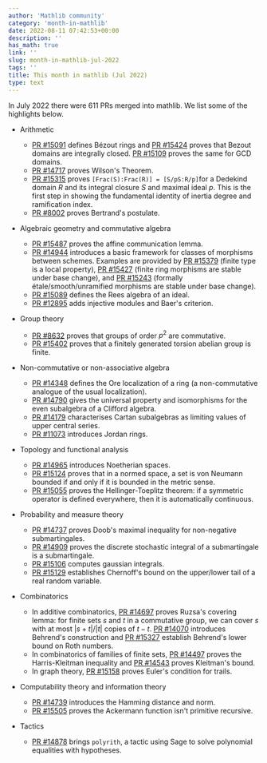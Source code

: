 ```yaml
---
author: 'Mathlib community'
category: 'month-in-mathlib'
date: 2022-08-11 07:42:53+00:00
description: ''
has_math: true
link: ''
slug: month-in-mathlib-jul-2022
tags: ''
title: This month in mathlib (Jul 2022)
type: text
---
```


In July 2022 there were 611 PRs merged into mathlib. We list some of the highlights below.

<!-- TEASER_END -->

* Arithmetic
     - [PR #15091](https://github.com/leanprover-community/mathlib/pull/15091) defines Bézout rings and [PR #15424](https://github.com/leanprover-community/mathlib/pull/15424) proves that Bezout domains are integrally closed. [PR #15109](https://github.com/leanprover-community/mathlib/pull/15109) proves the same for GCD domains.
     - [PR #14717](https://github.com/leanprover-community/mathlib/pull/14717) proves Wilson's Theorem.
     - [PR #15315](https://github.com/leanprover-community/mathlib/pull/15315) proves `[Frac(S):Frac(R)] = [S/pS:R/p]`for a Dedekind domain $R$ and its integral closure $S$ and maximal ideal $p$. This is the first step in showing the fundamental identity of inertia degree and ramification index.
     - [PR #8002](https://github.com/leanprover-community/mathlib/pull/8002) proves Bertrand's postulate.

* Algebraic geometry and commutative algebra

     - [PR #15487](https://github.com/leanprover-community/mathlib/pull/15487) proves the affine communication lemma.
     - [PR #14944](https://github.com/leanprover-community/mathlib/pull/14944) introduces a basic framework for classes of morphisms between schemes.
    Examples are provided by
    [PR #15379](https://github.com/leanprover-community/mathlib/pull/15379) (finite type is a local property),
    [PR #15427](https://github.com/leanprover-community/mathlib/pull/15427) (finite ring morphisms are stable under base change), and
    [PR #15243](https://github.com/leanprover-community/mathlib/pull/15243) (formally étale/smooth/unramified morphisms are stable under base change).
     - [PR #15089](https://github.com/leanprover-community/mathlib/pull/15089) defines the Rees algebra of an ideal.
     - [PR #12895](https://github.com/leanprover-community/mathlib/pull/12895) adds injective modules and Baer's criterion.

* Group theory
     - [PR #8632](https://github.com/leanprover-community/mathlib/pull/8632) proves that groups of order $p^2$ are commutative.
     - [PR #15402](https://github.com/leanprover-community/mathlib/pull/15402) proves that a finitely generated torsion abelian group is finite.

* Non-commutative or non-associative algebra
     - [PR #14348](https://github.com/leanprover-community/mathlib/pull/14348) defines the Ore localization of a ring (a non-commutative analogue of the usual localization).
     - [PR #14790](https://github.com/leanprover-community/mathlib/pull/14790) gives the universal property and isomorphisms for the even subalgebra of a Clifford algebra.
     - [PR #14179](https://github.com/leanprover-community/mathlib/pull/14179) characterises Cartan subalgebras as limiting values of upper central series.
     - [PR #11073](https://github.com/leanprover-community/mathlib/pull/11073) introduces Jordan rings.

* Topology and functional analysis
     - [PR #14965](https://github.com/leanprover-community/mathlib/pull/14965) introduces Noetherian spaces.
     - [PR #15124](https://github.com/leanprover-community/mathlib/pull/15124) proves that in a normed space, a set is von Neumann bounded if and only if it is bounded in the metric sense.
     - [PR #15055](https://github.com/leanprover-community/mathlib/pull/15055) proves the Hellinger-Toeplitz theorem: if a symmetric operator is defined everywhere, then it is automatically continuous.

* Probability and measure theory
     - [PR #14737](https://github.com/leanprover-community/mathlib/pull/14737) proves Doob's maximal inequality for non-negative submartingales.
     - [PR #14909](https://github.com/leanprover-community/mathlib/pull/14909) proves the discrete stochastic integral of a submartingale is a submartingale.
     - [PR #15106](https://github.com/leanprover-community/mathlib/pull/15106) computes gaussian integrals.
     - [PR #15129](https://github.com/leanprover-community/mathlib/pull/15129) establishes Chernoff's bound on the upper/lower tail of a real random variable.

* Combinatorics
     - In additive combinatorics, [PR #14697](https://github.com/leanprover-community/mathlib/pull/14697) proves Ruzsa's covering lemma: for finite sets $s$ and $t$ in a commutative group, we can cover $s$ with at most $|s + t|/ |t|$ copies of $t - t$. [PR #14070](https://github.com/leanprover-community/mathlib/pull/14070) introduces Behrend's construction and [PR #15327](https://github.com/leanprover-community/mathlib/pull/15327) establish Behrend's lower bound on Roth numbers.
     - In combinatorics of families of finite sets, [PR #14497](https://github.com/leanprover-community/mathlib/pull/14497) proves the Harris-Kleitman inequality and [PR #14543](https://github.com/leanprover-community/mathlib/pull/14543) proves Kleitman's bound.
     - In graph theory, [PR #15158](https://github.com/leanprover-community/mathlib/pull/15158) proves Euler's condition for trails.

* Computability theory and information theory
     - [PR #14739](https://github.com/leanprover-community/mathlib/pull/14739) introduces the Hamming distance and norm.
     - [PR #15505](https://github.com/leanprover-community/mathlib/pull/15505) proves the Ackermann function isn't primitive recursive.

* Tactics
     - [PR #14878](https://github.com/leanprover-community/mathlib/pull/14878) brings `polyrith`, a tactic using Sage to solve polynomial equalities with hypotheses.
